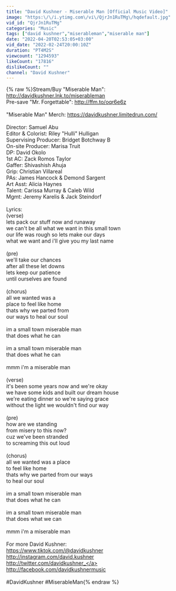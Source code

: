 ```yaml
---
title: "David Kushner - Miserable Man [Official Music Video]"
image: "https:\/\/i.ytimg.com\/vi\/QjrJn1RuTMg\/hqdefault.jpg"
vid_id: "QjrJn1RuTMg"
categories: "Music"
tags: ["david kushner","miserableman","miserable man"]
date: "2022-04-20T02:53:05+03:00"
vid_date: "2022-02-24T20:00:10Z"
duration: "PT4M2S"
viewcount: "1294593"
likeCount: "17816"
dislikeCount: ""
channel: "David Kushner"
---
```

{% raw %}Stream/Buy &quot;Miserable Man&quot;: <a rel="nofollow" target="blank" href="http://davidkushner.lnk.to/miserableman">http://davidkushner.lnk.to/miserableman</a><br />Pre-save &quot;Mr. Forgettable&quot;: <a rel="nofollow" target="blank" href="http://ffm.to/oqr6e6z">http://ffm.to/oqr6e6z</a><br /><br />&quot;Miserable Man&quot; Merch: <a rel="nofollow" target="blank" href="https://davidkushner.limitedrun.com/">https://davidkushner.limitedrun.com/</a><br /><br />Director: Samuel Abu<br />Editor &amp; Colorist: Riley &quot;Hulli&quot; Hulligan<br />Supervising Producer: Bridget Botchway B<br />On-site Producer: Marisa Truit<br />DP: David Okolo<br />1st AC: Zack Romos Taylor<br />Gaffer: Shivashish Ahuja<br />Grip: Christian Villareal<br />PAs: James Hancock &amp; Demond Sargent<br />Art Asst: Alicia Haynes<br />Talent: Carissa Murray &amp; Caleb Wild<br />Mgmt: Jeremy Karelis &amp; Jack Steindorf<br /><br />Lyrics:<br />(verse)<br />lets pack our stuff now and runaway<br />we can't be all what we want in this small town<br />our life was rough so lets make our days<br />what we want and i'll give you my last name<br /><br />(pre)<br />we'll take our chances<br />after all these let downs<br />lets keep our patience<br />until ourselves are found<br /><br />(chorus)<br />all we wanted was a<br />place to feel like home<br />thats why we parted from<br />our ways to heal our soul<br /><br />im a small town miserable man<br />that does what he can<br /><br />im a small town miserable man<br />that does what he can<br /><br />mmm i'm a miserable man<br /><br />(verse)<br />it's been some years now and we're okay<br />we have some kids and built our dream house<br />we're eating dinner so we're saying grace<br />without the light we wouldn't find our way<br /><br />(pre)<br />how are we standing<br />from misery to this now?<br />cuz we've been stranded<br />to screaming this out loud<br /><br />(chorus)<br />all we wanted was a place<br />to feel like home<br />thats why we parted from our ways<br />to heal our soul<br /><br />im a small town miserable man<br />that does what he can<br /><br />im a small town miserable man<br />that does what we can<br /><br />mmm i'm a miserable man<br /><br />For more David Kushner:<br /><a rel="nofollow" target="blank" href="https://www.tiktok.com/@davidkushner">https://www.tiktok.com/@davidkushner</a><br /><a rel="nofollow" target="blank" href="http://instagram.com/david.kushner">http://instagram.com/david.kushner</a><br /><a rel="nofollow" target="blank" href="http://twitter.com/davidkushner_">http://twitter.com/davidkushner_</a><br /><a rel="nofollow" target="blank" href="http://facebook.com/davidkushnermusic">http://facebook.com/davidkushnermusic</a><br /><br />#DavidKushner #MiserableMan{% endraw %}
